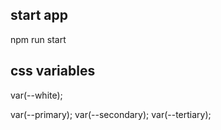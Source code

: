 ## start app
npm run start

## css variables
var(--white);

var(--primary);
var(--secondary);
var(--tertiary);